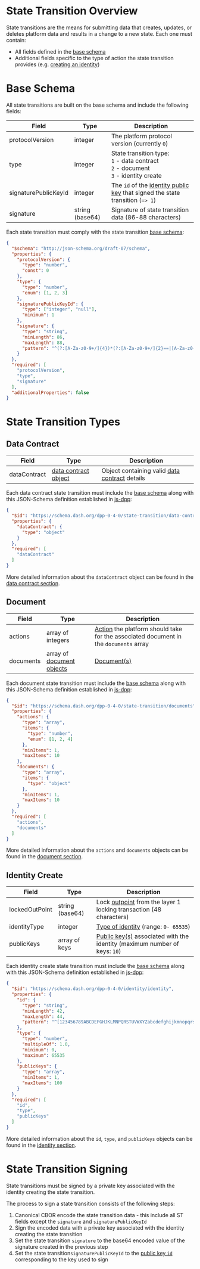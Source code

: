 # State Transition Overview

 State transitions are the means for submitting data that creates, updates, or deletes platform data and results in a change to a new state. Each one must contain:
 - All fields defined in the [base schema](#base-schema)
 - Additional fields specific to the type of action the state transition provides (e.g. [creating an identity](identity.md#identity-create-schema))

# Base Schema

All state transitions are built on the base schema and include the following fields:

| Field | Type | Description|
| - | - | - |
| protocolVersion | integer | The platform protocol version (currently `0`) |
| type | integer | State transition type:<br>`1` - data contract<br>`2` - document<br>`3` - identity create |
| signaturePublicKeyId | integer | The `id` of the [identity public key](identity.md#identity-publickeys) that signed the state transition (`=> 1`)|
| signature | string (base64)| Signature of state transition data (86-88 characters) |

Each state transition must comply with the state transition [base schema](https://github.com/dashevo/js-dpp/blob/v0.11.1/schema/stateTransition/base.json):


```json
{
  "$schema": "http://json-schema.org/draft-07/schema",
  "properties": {
    "protocolVersion": {
      "type": "number",
      "const": 0
    },
    "type": {
      "type": "number",
      "enum": [1, 2, 3]
    },
    "signaturePublicKeyId": {
      "type": ["integer", "null"],
      "minimum": 1
    },
    "signature": {
      "type": "string",
      "minLength": 86,
      "maxLength": 88,
      "pattern": "^(?:[A-Za-z0-9+/]{4})*(?:[A-Za-z0-9+/]{2}==|[A-Za-z0-9+/]{3}=)?$"
    }
  },
  "required": [
    "protocolVersion",
    "type",
    "signature"
  ],
  "additionalProperties": false
}
```

# State Transition Types

## Data Contract

| Field | Type | Description|
| - | - | - |
| dataContract | [data contract object](data-contract.md#data-contract-object) | Object containing valid [data contract](data-contract.md) details |

Each data contract state transition must include the [base schema](#base-schema) along with this JSON-Schema definition established in [js-dpp](https://github.com/dashevo/js-dpp/blob/v0.11.1/schema/stateTransition/data-contract.json):


```json
{
  "$id": "https://schema.dash.org/dpp-0-4-0/state-transition/data-contract",
  "properties": {
    "dataContract": {
      "type": "object"
    }
  },
  "required": [
    "dataContract"
  ]
}
```

More detailed information about the `dataContract` object can be found in the [data contract section](data-contract.md).

## Document

| Field | Type | Description|
| - | - | - |
| actions | array of integers | [Action](document.md#document-actions) the platform should take for the associated document in the `documents` array |
| documents | array of [document objects](document.md#document-object) | [Document(s)](document.md#document-object) |

Each document state transition must include the [base schema](#base-schema) along with this JSON-Schema definition established in [js-dpp](https://github.com/dashevo/js-dpp/blob/v0.11.1/schema/stateTransition/documents.json):

```json
{
  "$id": "https://schema.dash.org/dpp-0-4-0/state-transition/documents",
  "properties": {
    "actions": {
      "type": "array",
      "items": {
        "type": "number",
        "enum": [1, 2, 4]
      },
      "minItems": 1,
      "maxItems": 10
    },
    "documents": {
      "type": "array",
      "items": {
        "type": "object"
      },
      "minItems": 1,
      "maxItems": 10
    }
  },
  "required": [
    "actions",
    "documents"
  ]
}
```

More detailed information about the `actions` and `documents` objects can be found in the [document section](document.md).

## Identity Create

| Field | Type | Description|
| - | - | - |
| lockedOutPoint | string (base64)| Lock [outpoint](https://dashcore.readme.io/docs/core-additional-resources-glossary#section-outpoint) from the layer 1 locking transaction (48 characters) |
| identityType | integer | [Type of identity](identity.md#identity-type) (range: `0- 65535`) |
| publicKeys | array of keys | [Public key(s)](identity.md#identity-publickeys) associated with the identity (maximum number of keys: `10`)|

Each identity create state transition must include the [base schema](#base-schema) along with this JSON-Schema definition established in [js-dpp](https://github.com/dashevo/js-dpp/blob/v0.11.1/schema/identity/identity.json):

```json
{
  "$id": "https://schema.dash.org/dpp-0-4-0/identity/identity",
  "properties": {
    "id": {
      "type": "string",
      "minLength": 42,
      "maxLength": 44,
      "pattern": "^[123456789ABCDEFGHJKLMNPQRSTUVWXYZabcdefghijkmnopqrstuvwxyz]+$"
    },
    "type": {
      "type": "number",
      "multipleOf": 1.0,
      "minimum": 0,
      "maximum": 65535
    },
    "publicKeys": {
      "type": "array",
      "minItems": 1,
      "maxItems": 100
    }
  },
  "required": [
    "id",
    "type",
    "publicKeys"
  ]
}
```

More detailed information about the `id`, `type`, and `publicKeys` objects can be found in the [identity section](identity.md).

# State Transition Signing

State transitions must be signed by a private key associated with the identity creating the state transition.

The process to sign a state transition consists of the following steps:
1. Canonical CBOR encode the state transition data - this include all ST fields except the `signature` and `signaturePublicKeyId`
2. Sign the encoded data with a private key associated with the identity creating the state transition
3. Set the state transition `signature` to the base64 encoded value of the signature created in the previous step
4. Set the state transition`signaturePublicKeyId` to the [public key `id`](identity.md#public-key-id) corresponding to the key used to sign

